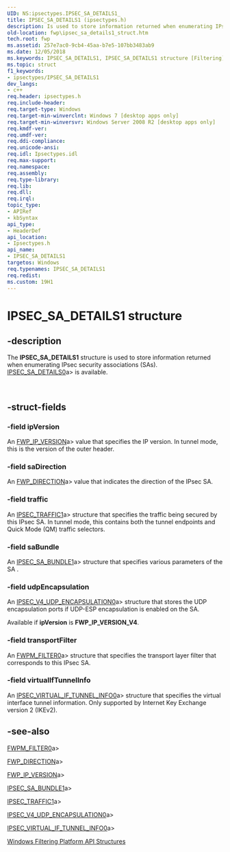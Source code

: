 ```yaml
---
UID: NS:ipsectypes.IPSEC_SA_DETAILS1_
title: IPSEC_SA_DETAILS1 (ipsectypes.h)
description: Is used to store information returned when enumerating IPsec security associations (SAs).
old-location: fwp\ipsec_sa_details1_struct.htm
tech.root: fwp
ms.assetid: 257e7ac0-9cb4-45aa-b7e5-107bb3483ab9
ms.date: 12/05/2018
ms.keywords: IPSEC_SA_DETAILS1, IPSEC_SA_DETAILS1 structure [Filtering], fwp.ipsec_sa_details1_struct, ipsectypes/IPSEC_SA_DETAILS1
ms.topic: struct
f1_keywords:
- ipsectypes/IPSEC_SA_DETAILS1
dev_langs:
- c++
req.header: ipsectypes.h
req.include-header: 
req.target-type: Windows
req.target-min-winverclnt: Windows 7 [desktop apps only]
req.target-min-winversvr: Windows Server 2008 R2 [desktop apps only]
req.kmdf-ver: 
req.umdf-ver: 
req.ddi-compliance: 
req.unicode-ansi: 
req.idl: Ipsectypes.idl
req.max-support: 
req.namespace: 
req.assembly: 
req.type-library: 
req.lib: 
req.dll: 
req.irql: 
topic_type:
- APIRef
- kbSyntax
api_type:
- HeaderDef
api_location:
- Ipsectypes.h
api_name:
- IPSEC_SA_DETAILS1
targetos: Windows
req.typenames: IPSEC_SA_DETAILS1
req.redist: 
ms.custom: 19H1
---
```


# IPSEC_SA_DETAILS1 structure


## -description


The <b>IPSEC_SA_DETAILS1</b> structure is used to store information returned when enumerating IPsec security associations (SAs).
[IPSEC_SA_DETAILS0](https://docs.microsoft.com/windows/desktop/api/ipsectypes/ns-ipsectypes-ipsec_sa_details0)a> is available.</div><div> </div>

## -struct-fields




### -field ipVersion

An [FWP_IP_VERSION](https://docs.microsoft.com/windows/desktop/api/fwptypes/ne-fwptypes-fwp_ip_version)a> value that specifies the IP version. In tunnel mode, this is the version of the outer header.


### -field saDirection

An [FWP_DIRECTION](https://docs.microsoft.com/windows/desktop/api/fwptypes/ne-fwptypes-fwp_direction)a> value that indicates the direction of the IPsec SA.


### -field traffic

An [IPSEC_TRAFFIC1](https://docs.microsoft.com/windows/desktop/api/ipsectypes/ns-ipsectypes-ipsec_traffic1)a> structure that specifies the traffic being secured by this IPsec SA. In tunnel mode, this contains both the tunnel endpoints and Quick Mode (QM)  traffic selectors.


### -field saBundle

An [IPSEC_SA_BUNDLE1](https://docs.microsoft.com/windows/desktop/api/ipsectypes/ns-ipsectypes-ipsec_sa_bundle1)a> structure that specifies various parameters of the SA .


### -field udpEncapsulation

An [IPSEC_V4_UDP_ENCAPSULATION0](https://docs.microsoft.com/windows/desktop/api/ipsectypes/ns-ipsectypes-ipsec_v4_udp_encapsulation0)a> structure that stores the UDP 
   encapsulation ports if UDP-ESP encapsulation is enabled on the SA.

Available if <b>ipVersion</b> is <b>FWP_IP_VERSION_V4</b>.


### -field transportFilter

An [FWPM_FILTER0](https://docs.microsoft.com/windows/desktop/api/fwpmtypes/ns-fwpmtypes-fwpm_filter0)a> structure that specifies the transport layer filter that corresponds to this IPsec SA.


### -field virtualIfTunnelInfo

An [IPSEC_VIRTUAL_IF_TUNNEL_INFO0](https://docs.microsoft.com/windows/desktop/api/fwptypes/ns-fwptypes-ipsec_virtual_if_tunnel_info0)a> structure that specifies the virtual interface tunnel information. Only supported by Internet Key Exchange version 2 (IKEv2).


## -see-also




[FWPM_FILTER0](https://docs.microsoft.com/windows/desktop/api/fwpmtypes/ns-fwpmtypes-fwpm_filter0)a>



[FWP_DIRECTION](https://docs.microsoft.com/windows/desktop/api/fwptypes/ne-fwptypes-fwp_direction)a>



[FWP_IP_VERSION](https://docs.microsoft.com/windows/desktop/api/fwptypes/ne-fwptypes-fwp_ip_version)a>



[IPSEC_SA_BUNDLE1](https://docs.microsoft.com/windows/desktop/api/ipsectypes/ns-ipsectypes-ipsec_sa_bundle1)a>



[IPSEC_TRAFFIC1](https://docs.microsoft.com/windows/desktop/api/ipsectypes/ns-ipsectypes-ipsec_traffic1)a>



[IPSEC_V4_UDP_ENCAPSULATION0](https://docs.microsoft.com/windows/desktop/api/ipsectypes/ns-ipsectypes-ipsec_v4_udp_encapsulation0)a>



[IPSEC_VIRTUAL_IF_TUNNEL_INFO0](https://docs.microsoft.com/windows/desktop/api/fwptypes/ns-fwptypes-ipsec_virtual_if_tunnel_info0)a>



<a href="https://docs.microsoft.com/windows/desktop/FWP/fwp-structs">Windows Filtering Platform  API Structures</a>
 

 

